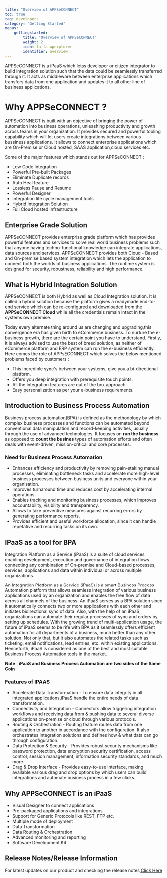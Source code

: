 ```yaml
---
title: "Overview of APPSeCONNECT"
toc: true
tag: developers
category: "Getting Started"
menus: 
    gettingstarted:
        title: "Overview of APPSeCONNECT"
        weight: 2
        icon: fa fa-wpexplorer
        identifier: overview
---
```


APPSeCONNECT is a iPaaS which letss developer or citizen integrator to build integration solution such that the data could be 
seamlessly transferred through it. It acts as middleware between enterprise applications which transfers data from one application and 
updates it to all other line of business applications.

# Why APPSeCONNECT ? 

APPSeCONNECT is built with an objective of bringing the power of automation into business 
operations, unleashing productivity and growth across teams in your organization. 
It provides secured and powerful tooling capability which will let users create integrations 
between various bussiness applications. 
It allows to connect enterprise applications which are On-Premise or Cloud hosted, SAAS application,cloud services etc.

Some of the major features which stands out for APPSeCONNECT :

* Low Code Integration
* Powerful Pre-built Packages
* Eliminate Duplicate records
* Auto Heal feature
* Lossless Pause and Resume
* Powerful Designer
* Integration life cycle management tools
* Hybrid Integration Solution
* Full Cloud hosted infrastructure

## Enterprise Grade Solution

APPSeCONNECT provides enterprise grade platform which has provides powerful features and services to solve real world business problems 
such that anyone having techno-functional knowledge can integrate applications, data sources and services. APPSeCONNECT provides both 
Cloud - Based and On-premise based system integration which lets the application to connect both the worlds of business applications. 
The runtime system is designed for security, robustness, reliability and high performance. 

## What is Hybrid Integration Solution

APPSeCONNECT is both Hybrid as well as Cloud Integration solution. It is called a hybrid solution because the platform gives a readymade end-to-end service which 
can be re-configured and downloaded from the **APPSeCONNECT Cloud** while all the credentials remain intact in the systems own premise.

Today every alternate thing around us are changing and upgrading,this convergence era has given 
birth to eCommerce business. To nurture the e-business growth, there are the certain point you have to understand. 
Firstly, it is always advised to use the best of breed solution, as neither of eCommerce platform and ERP system 
can run the e-business efficiently. Here comes the role of APPsECONNECT which solves the below mentioned problems faced by customers : 
* This incredible sync's between your systems, give you a bi-directional platform.
* Offers you deep integration with prerequisite touch points.
* All the integration features are out of the box approach.
* Easy personalization as per your e-business requirements.

## Introduction to Business Process Automation

Business process automation(BPA) is defined as the methodology by which complex business processes and 
functions can be automated beyond conventional data manipulation and record-keeping activities, usually through the use of advanced 
technologies. It focuses on **run the business** as opposed to **count the busines** types of automation efforts and often 
deals with event-driven, mission-critical and core processes.

### Need for Business Process Automation

* Enhances efficiency and productivity by removing pain-staking manual processes, eliminating bottleneck tasks 
and accelerate more high-level business processes between business units and everyone within your organisation.
* Improves turnaround time and reduces cost by accelerating internal operations.
* Enables tracking and monitoring business processes, which improves accountability, visibility and transparency.
* Allows to take  preventive measures against recurring errors by generating performance reports.
* Provides efficient and useful workforce allocation, since it can handle repetative and recurring tasks on its own.

## IPaaS as a tool for BPA

Integration Platform as a Service (iPaaS) is a suite of cloud services enabling development, execution and governance of integration 
flows connecting any combination of On-premise and Cloud-based processes, services, applications and data within individual or across 
multiple organizations.

An Integration Platform as a Service (iPaaS) is a smart Business Process Automation platform that allows seamless integration of 
various business applications used by an organization and 
enables the free flow of data across all channels of the business. An iPaaS serves as a BPA solution since it automatically connects 
two or more applications with each other and initiates bidirectional sync of data. Also, with the help of an iPaaS, organizations can 
automate their regular processes of sync and orders by setting up schedules.
With the growing trend of multi-application usage, the future of iPaaS seems to be rife with BPA as it seamlessly offers efficient 
automation for all departments of a business, much better than any other solution.
Not only that, but it also automates the related tasks such as ticketing, email notifications, lead entries, etc. within existing 
applications. Henceforth, iPaaS is considered as one of the best and most suitable Business Process Automation tools in the market.

**Note** : **iPaaS and Business Process Automation are two sides of the Same Coin**

### Features of IPAAS

* Accelerate Data Transformation - To ensure data integrity in all integrated applications,iPaaS handle the entire needs of data 
transformation.
* Connectivity and Integration - Connectors allow triggering integration workflows and receiving data from & pushing data to 
several diverse applications on-premise or cloud through various protocols.
* Routing & Orchestration - Routing feature routes data from one application to another in accordance with the configuration. 
It also orchestrates integration solutions and defines how & what data can go through configuration.
* Data Protection & Security - Provides robust security mechanisms like password protection, data encryption security certification, 
access control, session management, information security standards, and much more.
* Drag & Drop Interface - Provides easy-to-use interface, making available various drag and drop options by which users 
can build integrations and automate business process in a few clicks.

## Why APPSeCONNECT is an iPaaS

* Visual Designer to connect applications
* Pre-packaged applications and integrations
* Support for Generic Protocols like REST, FTP etc.
* Multiple mode of deployment
* Data Transformation
* Data Routing & Orchestration
* Advanced monitoring and reporting
* Software Development Kit

## Release Notes/Release Information

For latest updates on our product and checking the release notes,[Click Here](https://www.appseconnect.com/release-notes/)




